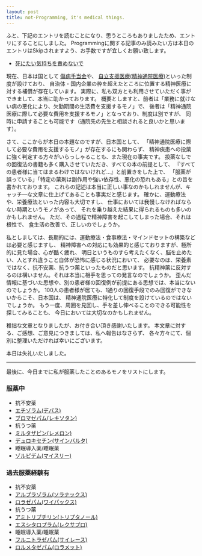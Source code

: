 ```yaml
---
layout: post
title: not-Programming, it's medical things.
---
```


ふと、下記のエントリを読むことになり、思うところもありましたため、エントリにすることにしました。
Programmingに関する記事のみ読みたい方は本日のエントリはSkipされますよう、お手数ですが宜しくお願い致します。

- [死にたい気持ちを責めないで](http://www.sayulog.com/entry/2016/05/20/202535)

<!--break-->

現在、日本は国として [傷病手当金](https://www.kyoukaikenpo.or.jp/g3/cat310/sb3040/r139)や、
[自立支援医療(精神通院医療)](http://www.mhlw.go.jp/bunya/shougaihoken/jiritsu/seishin.html)といった制度が設けており、
自治体・国内企業の枠を超えたところに位置する精神医療に対する補償が存在しています。
実際に、私も双方とも利用させていただく事ができまして、本当に助かっております。
概要としますと、前者は「業務に就けない病の悪化により、欠勤期間の生活費を支援するモノ」で、
後者は「精神通院医療に際して必要な費用を支援するモノ」となっており、制度は別ですが、
同時に申請することも可能です（通院先の先生と相談されると良いかと思います）。

さて、ここからが本日の本題なのですが、日本国として、
「精神通院医療に際して必要な費用を支援するモノ」が存在するにも関わらず、
精神疾患への投薬に強く判定する方々がいらっしゃることも、また現在の事実です。
投薬なしでの回復法の書籍も多く購入させていただき、すべての本の前提として、
『すべての患者様に当てはまるわけではないけれど…』と前置きをした上で、
「服薬が誤っている」「特定の薬剤は副作用や強い依存性、悪化の恐れもある」との旨を書かれております。
これらの記述は本当に正しい事なのかもしれませんが、キャッチ―な文章に仕上げてあることも事実だと感じます。
確かに、運動療法や、栄養療法といった内容も大切ですし、
仕事においては我慢しなければならない時期というモノがあって、
それを乗り越えた結果に得られるものも多いのかもしれません。
ただ、その過程で精神障害を起こしてしまった場合、それは根性で、
食生活の改善で、正しいのでしょうか。

私としましては、長期的には、運動療法・食事療法・マインドセットの構築などは必要と感じますし、
精神障害への対応にも効果的と感じておりますが、極所的に見た場合、心が酷く疲れ、
明日というものすら考えたくなく、脳を止めたい、人とすれ違うこと自体が恐怖に感じる状況において、
必要なのは、栄養素ではなく、抗不安薬、抗うつ薬といったものだと思います。
抗精神薬に反対するのは構いません。それは本当に相手を思っての発言なのでしょうか。
歪んだ情報に基づいた思想や、別の患者様の回復例が前提にある思想では、本当にないのでしょうか。
100人の患者様が居ても、1通りの回復手段でのみ回復ができないからこそ、日本国は、
精神通院医療に特化して制度を設けているのではないでしょうか。
もう一度、周囲を見回し、手を差し伸べることのできる可能性を探してみることも、
今日においては大切なのかもしれません。

稚拙な文章となりましたが、お付き合い頂き感謝いたします。
本文章に対する、ご感想、ご意見につきましては、私へ報告はなさらず、
各々方々にて、個別に整理いただければ幸いにございます。

本日は失礼いたしました。

----

最後に、今日までに私が服薬したことのあるモノをリストにします。

### 服薬中

- 抗不安薬
 - [エチゾラム(デパス)](https://ja.wikipedia.org/wiki/%E3%82%A8%E3%83%81%E3%82%BE%E3%83%A9%E3%83%A0)
 - [ブロマゼパム(レキソタン)](https://ja.wikipedia.org/wiki/%E3%83%96%E3%83%AD%E3%83%9E%E3%82%BC%E3%83%91%E3%83%A0)
- 抗うつ薬
 - [ミルタザピン(レメロン)](https://ja.wikipedia.org/wiki/%E3%83%9F%E3%83%AB%E3%82%BF%E3%82%B6%E3%83%94%E3%83%B3)
 - [デュロキセチン(サインバルタ)](https://ja.wikipedia.org/wiki/%E3%83%87%E3%83%A5%E3%83%AD%E3%82%AD%E3%82%BB%E3%83%81%E3%83%B3)
- 睡眠導入薬/睡眠薬
 - [ゾルピデム(マイスリー)](https://ja.wikipedia.org/wiki/%E3%82%BE%E3%83%AB%E3%83%94%E3%83%87%E3%83%A0)


### 過去服薬経験有

- 抗不安薬
 - [アルプラゾラム(ソラナックス)](https://ja.wikipedia.org/wiki/%E3%82%A2%E3%83%AB%E3%83%97%E3%83%A9%E3%82%BE%E3%83%A9%E3%83%A0)
 - [ロラゼパム(ワイパックス)](https://ja.wikipedia.org/wiki/%E3%83%AD%E3%83%A9%E3%82%BC%E3%83%91%E3%83%A0)
- 抗うつ薬
 - [アミトリプチリン(トリプタノール)](https://ja.wikipedia.org/wiki/%E3%82%A2%E3%83%9F%E3%83%88%E3%83%AA%E3%83%97%E3%83%81%E3%83%AA%E3%83%B3)
 - [エスシタロプラム(レクサプロ)](https://ja.wikipedia.org/wiki/%E3%82%A8%E3%82%B9%E3%82%B7%E3%82%BF%E3%83%AD%E3%83%97%E3%83%A9%E3%83%A0)
- 睡眠導入薬/睡眠薬
 - [フルニトラゼパム(サイレース)](https://ja.wikipedia.org/wiki/%E3%83%95%E3%83%AB%E3%83%8B%E3%83%88%E3%83%A9%E3%82%BC%E3%83%91%E3%83%A0)
 - [ロルメタゼパム(ロラメット)](https://ja.wikipedia.org/wiki/%E3%83%AD%E3%83%AB%E3%83%A1%E3%82%BF%E3%82%BC%E3%83%91%E3%83%A0)
